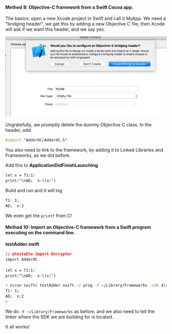 #### Method 8:  Objective-C framework from a Swift Cocoa app.

The basics: open a new Xcode project in Swift and call it MyApp. We need a "bridging header", we get this by adding a new Objective C file, then Xcode will ask if we want this header, and we say yes. 

![](figs/bridging_header.png)

Ungratefully, we promptly delete the dummy Objective C class. In the header, add:

```css
#import "AdderOC/AdderOC.h"
```

You also need to link to the framework, by adding it to Linked Libraries and Frameworks, as we did before.

Add this to **ApplicationDidFinishLaunching**

```css
let x = f1(1)
print("\nAD;  x:\(x)")
```

Build and run and  it will log

```css
f1: 1;
AD;  x:2
```

We even get the ``printf`` from C!

#### Method 10:  Import an Objective-C framework from a Swift program executing on the command line.  

**testAdder.swift**

```css
// @testable import Encryptor
import AdderOC

let x = f1(1)
print("\nAD;  x:\(x)")
```

```bash
> xcrun swiftc testAdder.swift -o prog -F ~/Library/Frameworks -sdk $(xcrun --show-sdk-path --sdk macosx) && ./prog
f1: 1;
AD;  x:2
>
```
We do `-F ~/Library/Frameworks` as before, and we also need to tell the linker where the SDK we are building for is located.

It all works!